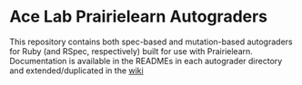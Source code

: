 # Ace Lab Prairielearn Autograders 

This repository contains both spec-based and mutation-based autograders for Ruby (and RSpec, respectively) built for use with Prairielearn. Documentation is available in the READMEs in each autograder directory and extended/duplicated in the [wiki](https://github.com/ace-lab/pl-ruby-rspec-autograders/wiki/) 